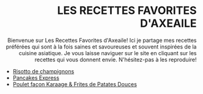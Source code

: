 <div style="position: fixed; top: 0; left: 0; width: 300px; height: 100vh; background-image: url('photocuisine.jpeg');">
</div>

<div style="text-align: right;">
  <h1>LES RECETTES FAVORITES D'AXEAILE</h1>
</div>

<div style="text-align: right;">
Bienvenue sur Les Recettes Favorites d'Axeaile! Ici je partage mes recettes préférées qui sont à la fois saines et savoureuses et souvent inspirées de la cuisine asiatique. Je vous laisse naviguer sur le site en cliquant sur les recettes qui vous donnent envie. N'hésitez-pas à les reproduire!
</div>

- [Risotto de champignons][id] 
- [Pancakes Express][id1] 
- [Poulet façon Karaage & Frites de Patates Douces][id2]

[id]: risotto.md
[id1]: pancakesexpress.md
[id2]: poulet.md
